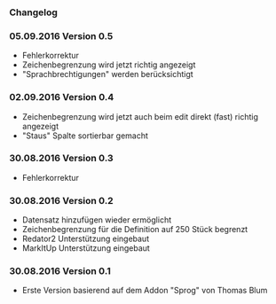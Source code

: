 
### Changelog ###

### 05.09.2016 Version 0.5 ###

- Fehlerkorrektur
- Zeichenbegrenzung wird jetzt richtig angezeigt
- "Sprachbrechtigungen" werden berücksichtigt

### 02.09.2016 Version 0.4 ###

- Zeichenbegrenzung wird jetzt auch beim edit direkt (fast) richtig angezeigt
- "Staus" Spalte sortierbar gemacht

### 30.08.2016 Version 0.3 ###

- Fehlerkorrektur

### 30.08.2016 Version 0.2 ###

- Datensatz hinzufügen wieder ermöglicht
- Zeichenbegrenzung für die Definition auf 250 Stück begrenzt
- Redator2 Unterstützung eingebaut
- MarkItUp Unterstützung eingebaut


### 30.08.2016 Version 0.1 ###

- Erste Version basierend auf dem Addon "Sprog" von Thomas Blum
